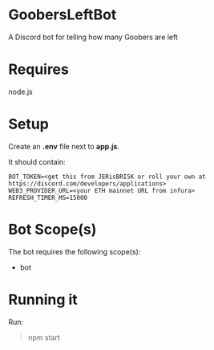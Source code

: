 # GoobersLeftBot
A Discord bot for telling how many Goobers are left

# Requires
node.js

# Setup
Create an **.env** file next to **app.js**. 

It should contain:

```
BOT_TOKEN=<get this from JERisBRISK or roll your own at https://discord.com/developers/applications>
WEB3_PROVIDER_URL=<your ETH mainnet URL from infura>
REFRESH_TIMER_MS=15000
```

# Bot Scope(s)
The bot requires the following scope(s):
- bot

# Running it
Run:

> npm start
